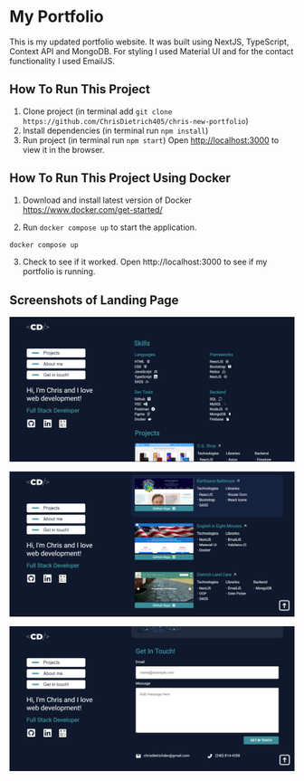 # My Portfolio

This is my updated portfolio website. It was built using NextJS, TypeScript, Context API and MongoDB. For styling I used Material UI and for the contact functionality I used EmailJS. 

## How To Run This Project

1. Clone project (in terminal add `git clone https://github.com/ChrisDietrich405/chris-new-portfolio`)
2. Install dependencies (in terminal run `npm install`)
3. Run project (in terminal run `npm start`)
   Open [http://localhost:3000](http://localhost:3000) to view it in the browser.

## How To Run This Project Using Docker


1. Download and install latest version of Docker https://www.docker.com/get-started/

2. Run `docker compose up` to start the application.

```bash
docker compose up
```

3. Check to see if it worked.
   Open http://localhost:3000 to see if my portfolio is running.


## Screenshots of Landing Page

![image](public/github-images/github1.png)

![image](public/github-images/github2.png)

![image](public/github-images/github3.png)
